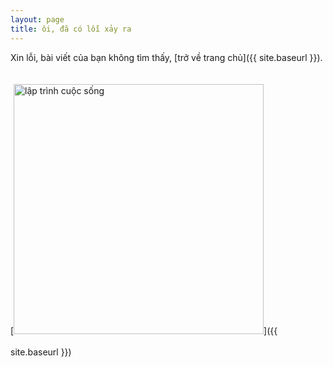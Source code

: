 ```yaml
---
layout: page
title: ôi, đã có lỗi xảy ra
---
```


Xin lỗi, bài viết của bạn không tìm thấy, [trở về trang chủ]({{ site.baseurl }}).

[<img src="{{ site.baseurl }}/images/404.jpg" alt="lập trình cuộc sống" style="width: 400px; margin: 20px auto;"/>]({{ site.baseurl }})
